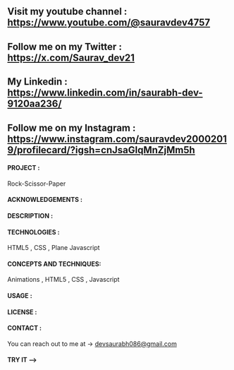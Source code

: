 
## Visit my youtube channel : https://www.youtube.com/@sauravdev4757
## Follow me on my Twitter : https://x.com/Saurav_dev21
## My Linkedin : https://www.linkedin.com/in/saurabh-dev-9120aa236/
## Follow me on my Instagram : https://www.instagram.com/sauravdev20002019/profilecard/?igsh=cnJsaGlqMnZjMm5h

#### PROJECT :
Rock-Scissor-Paper



#### ACKNOWLEDGEMENTS :

#### DESCRIPTION :

#### TECHNOLOGIES :
HTML5 , CSS , Plane Javascript 

#### CONCEPTS AND TECHNIQUES:
Animations , HTML5 , CSS , Javascript

#### USAGE :
#### LICENSE :

#### CONTACT :

You can reach out to me at -> devsaurabh086@gmail.com
#### TRY IT -->  

